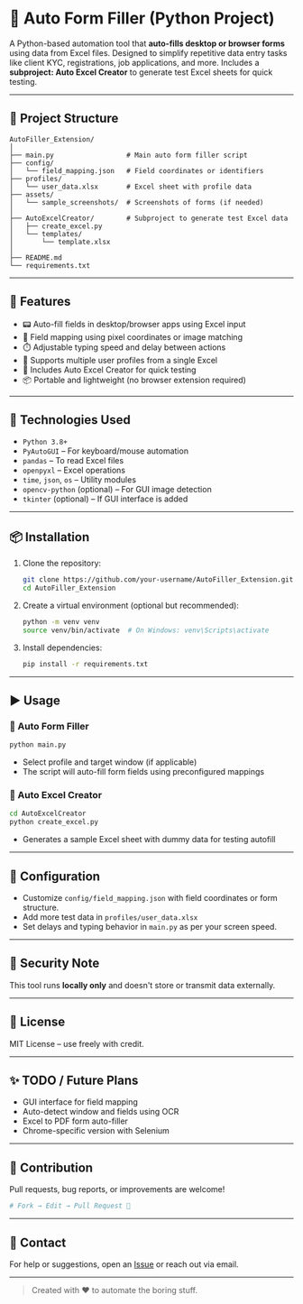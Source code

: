 # 🧠 Auto Form Filler (Python Project)

A Python-based automation tool that **auto-fills desktop or browser forms** using data from Excel files. Designed to simplify repetitive data entry tasks like client KYC, registrations, job applications, and more.
Includes a **subproject: Auto Excel Creator** to generate test Excel sheets for quick testing.

---

## 📁 Project Structure

```
AutoFiller_Extension/
│
├── main.py                  # Main auto form filler script
├── config/
│   └── field_mapping.json   # Field coordinates or identifiers
├── profiles/
│   └── user_data.xlsx       # Excel sheet with profile data
├── assets/
│   └── sample_screenshots/  # Screenshots of forms (if needed)
│
├── AutoExcelCreator/        # Subproject to generate test Excel data
│   ├── create_excel.py
│   └── templates/
│       └── template.xlsx
│
├── README.md
└── requirements.txt
```

---

## 🚀 Features

* 📟 Auto-fill fields in desktop/browser apps using Excel input
* 📍 Field mapping using pixel coordinates or image matching
* ⏱️ Adjustable typing speed and delay between actions
* 📄 Supports multiple user profiles from a single Excel
* 🧪 Includes Auto Excel Creator for quick testing
* 📦 Portable and lightweight (no browser extension required)

---

## 🔧 Technologies Used

* `Python 3.8+`
* `PyAutoGUI` – For keyboard/mouse automation
* `pandas` – To read Excel files
* `openpyxl` – Excel operations
* `time`, `json`, `os` – Utility modules
* `opencv-python` (optional) – For GUI image detection
* `tkinter` (optional) – If GUI interface is added

---

## 📦 Installation

1. Clone the repository:

   ```bash
   git clone https://github.com/your-username/AutoFiller_Extension.git
   cd AutoFiller_Extension
   ```

2. Create a virtual environment (optional but recommended):

   ```bash
   python -m venv venv
   source venv/bin/activate  # On Windows: venv\Scripts\activate
   ```

3. Install dependencies:

   ```bash
   pip install -r requirements.txt
   ```

---

## ▶️ Usage

### 🧠 Auto Form Filler

```bash
python main.py
```

* Select profile and target window (if applicable)
* The script will auto-fill form fields using preconfigured mappings

### 📄 Auto Excel Creator

```bash
cd AutoExcelCreator
python create_excel.py
```

* Generates a sample Excel sheet with dummy data for testing autofill

---

## 🧠 Configuration

* Customize `config/field_mapping.json` with field coordinates or form structure.
* Add more test data in `profiles/user_data.xlsx`
* Set delays and typing behavior in `main.py` as per your screen speed.

---

## 🔐 Security Note

This tool runs **locally only** and doesn't store or transmit data externally.

---

## 📄 License

MIT License – use freely with credit.

---

## ✨ TODO / Future Plans

* GUI interface for field mapping
* Auto-detect window and fields using OCR
* Excel to PDF form auto-filler
* Chrome-specific version with Selenium

---

## 👤 Contribution

Pull requests, bug reports, or improvements are welcome!

```bash
# Fork → Edit → Pull Request 🚀
```

---

## 📧 Contact

For help or suggestions, open an [Issue](https://github.com/your-username/AutoFiller_Extension/issues) or reach out via email.

---

> Created with ❤️ to automate the boring stuff.
